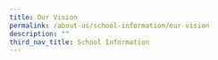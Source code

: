 ```yaml
---
title: Our Vision
permalink: /about-us/school-information/our-vision
description: ""
third_nav_title: School Information
---
```

